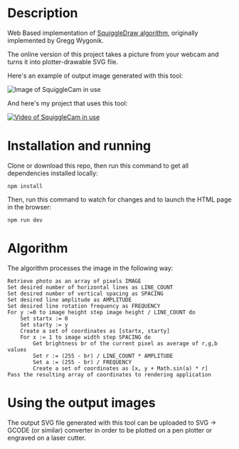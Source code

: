 # Description

Web Based implementation of [SquiggleDraw algorithm](https://github.com/gwygonik/SquiggleDraw ), originally implemented by Gregg Wygonik.

The online version of this project takes a picture from your webcam and turns it into plotter-drawable SVG file.

Here's an example of output image generated with this tool:

![Image of SquiggleCam in use](https://raw.githubusercontent.com/msurguy/SquiggleCam/master/examples/description.jpg "Image of SquiggleCam output")

And here's my project that uses this tool:

[![Video of SquiggleCam in use](https://raw.githubusercontent.com/msurguy/SquiggleCam/master/examples/botomazov.jpg)](https://www.youtube.com/watch?v=abBnMcs58ds)

# Installation and running

Clone or download this repo, then run this command to get all dependencies installed locally:
```
npm install
```

Then, run this command to watch for changes and to launch the HTML page in the browser:
```
npm run dev
```

# Algorithm

The algorithm processes the image in the following way:

```
Retrieve photo as an array of pixels IMAGE
Set desired number of horizontal lines as LINE_COUNT
Set desired number of vertical spacing as SPACING
Set desired line amplitude as AMPLITUDE
Set desired line rotation frequency as FREQUENCY
For y :=0 to image height step image height / LINE_COUNT do
	Set startx := 0
	Set starty := y
	Create a set of coordinates as [startx, starty]
	For x := 1 to image width step SPACING do
		Get brightness br of the current pixel as average of r,g,b values
		Set r := (255 - br) / LINE_COUNT * AMPLITUDE
		Set a := (255 - br) / FREQUENCY
		Create a set of coordinates as [x, y + Math.sin(a) * r]
Pass the resulting array of coordinates to rendering application
```

# Using the output images

The output SVG file generated with this tool can be uploaded to SVG -> GCODE (or similar) converter in order to be plotted on a pen plotter or engraved on a laser cutter.
